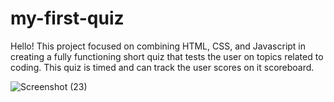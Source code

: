 # my-first-quiz
Hello!
This project focused on combining HTML, CSS, and Javascript in creating a fully functioning short quiz that tests the user on topics related to coding. This quiz is timed and can track the user scores on it scoreboard.

![Screenshot (23)](https://user-images.githubusercontent.com/104277419/169775702-d97fcaf7-7cc2-4987-9ecd-1bb48a0c3ecc.png)

